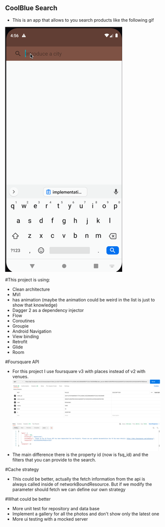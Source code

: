 ## CoolBlue Search

- This is an app that allows to you search products like the following gif

![](demo.gif)

#This project is using:
 
- Clean architecture  
- MVI
- has animation (maybe the animation could be weird in the list is just to show that knowledge)
- Dagger 2 as a dependency injector
- Flow
- Coroutines
- Groupie 
- Android Navigation
- View binding
- Retrofit 
- Glide
- Room

#Foursquare API 
- For this project I use foursquare v3 with places instead of v2 with venues.
![](postman-error.png)
- The main difference there is the property id (now is fsq_id) and the filters that you can provide to the search.

#Cache strategy
- This could be better, actually the fetch information from the api is always called inside of networkBoundResource. 
  But if we modify the parameter should fetch we can define our own strategy

#What could be better
- More unit test for repository and data base
- Implement a gallery for all the photos and don't show only the latest one
- More ui testing with a mocked server
